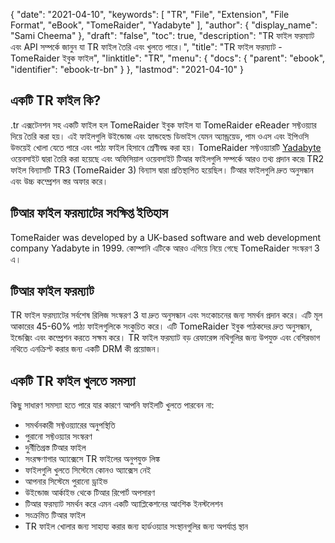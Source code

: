 {
  "date": "2021-04-10",
  "keywords": [
    "TR",
    "File",
    "Extension",
    "File Format",
    "eBook",
    "TomeRaider",
    "Yadabyte"
  ],
  "author": {
    "display_name": "Sami Cheema"
  },
  "draft": "false",
  "toc": true,
  "description": "TR ফাইল ফরম্যাট এবং API সম্পর্কে জানুন যা TR ফাইল তৈরি এবং খুলতে পারে।",
  "title": "TR ফাইল ফরম্যাট - TomeRaider ইবুক ফাইল",
  "linktitle": "TR",
  "menu": {
    "docs": {
      "parent": "ebook",
      "identifier": "ebook-tr-bn"
    }
  },
  "lastmod": "2021-04-10"
}

## একটি TR ফাইল কি? ##

.tr এক্সটেনশন সহ একটি ফাইল হল TomeRaider ইবুক ফাইল যা TomeRaider eReader সফ্টওয়্যার দিয়ে তৈরি করা হয়। এই ফাইলগুলি উইন্ডোজ এবং হ্যান্ডহেল্ড ডিভাইস যেমন অ্যান্ড্রয়েড, পাম ওএস এবং ইপিওসি উভয়েই খোলা যেতে পারে এবং পাঠ্য ফাইল হিসাবে শ্রেণীবদ্ধ করা হয়। TomeRaider সফ্টওয়্যারটি [Yadabyte](https://www.yottabyte.ltd/) ওয়েবসাইট দ্বারা তৈরি করা হয়েছে এবং অফিসিয়াল ওয়েবসাইট টিআর ফাইলগুলি সম্পর্কে আরও তথ্য প্রদান করে৷ TR2 ফাইল বিন্যাসটি TR3 (TomeRaider 3) বিন্যাস দ্বারা প্রতিস্থাপিত হয়েছিল। টিআর ফাইলগুলি দ্রুত অনুসন্ধান এবং উচ্চ কম্প্রেশন স্তর অফার করে।

## টিআর ফাইল ফরম্যাটের সংক্ষিপ্ত ইতিহাস

TomeRaider was developed by a UK-based software and web development company Yadabyte in 1999. কোম্পানি এটিকে আরও এগিয়ে নিয়ে গেছে TomeRaider সংস্করণ 3 এ।

## টিআর ফাইল ফরম্যাট

TR ফাইল ফরম্যাটের সর্বশেষ রিলিজ সংস্করণ 3 যা দ্রুত অনুসন্ধান এবং সংকোচনের জন্য সমর্থন প্রদান করে। এটি মূল আকারের 45-60% পাঠ্য ফাইলগুলিকে সংকুচিত করে। এটি TomeRaider ইবুক পাঠকদের দ্রুত অনুসন্ধান, ইন্ডেক্সিং এবং কম্প্রেশন করতে সক্ষম করে। TR ফাইল ফরম্যাট বড় রেফারেন্স নথিগুলির জন্য উপযুক্ত এবং বেশিরভাগ নথিতে এনক্রিপ্ট করার জন্য একটি DRM কী প্রয়োজন।

## একটি TR ফাইল খুলতে সমস্যা

কিছু সাধারণ সমস্যা হতে পারে যার কারণে আপনি ফাইলটি খুলতে পারবেন না:

 *  সমর্থনকারী সফ্টওয়্যারের অনুপস্থিতি
* পুরানো সফ্টওয়্যার সংস্করণ
 *  দুর্নীতিগ্রস্ত টিআর ফাইল
* সংরক্ষণাগার অ্যাক্সেসে TR ফাইলের অনুপযুক্ত লিঙ্ক
* ফাইলগুলি খুলতে সিস্টেমে কোনও অ্যাক্সেস নেই
* আপনার সিস্টেমে পুরানো ড্রাইভ
* উইন্ডোজ আর্কাইভ থেকে টিআর রিপোর্ট অপসারণ
* টিআর ফরম্যাট সমর্থন করে এমন একটি অ্যাপ্লিকেশনের আংশিক ইনস্টলেশন
* সংক্রমিত টিআর ফাইল
* TR ফাইল খোলার জন্য সাহায্য করার জন্য হার্ডওয়্যার সংস্থানগুলির জন্য অপর্যাপ্ত স্থান

